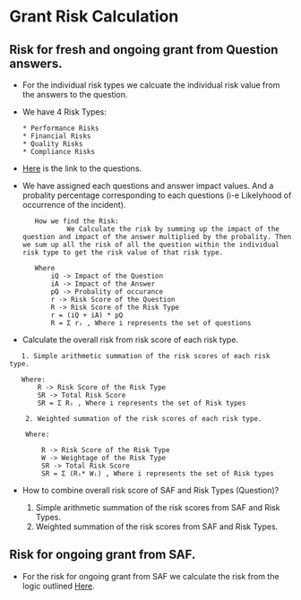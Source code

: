 # Grant Risk Calculation

## Risk for fresh and ongoing grant from Question answers.

 * For the individual risk types we calcuate the individual risk value from the answers to the question.
 * We have 4 Risk Types:

       * Performance Risks
       * Financial Risks
       * Quality Risks
       * Compliance Risks
 * [Here](https://rapventures-my.sharepoint.com/:x:/g/personal/gk_padmashali_rap_ventures/ERhI281NJYhDtAjW0jEXJm8BoGyRUzVI1QMGJKamNdFLgg?e=EsIkKC) is the link to the questions.

 * We have assigned each questions and answer impact values. And a probality percentage corresponding to each questions (i-e Likelyhood of occurrence of the incident). 
     ```
        How we find the Risk:
                We Calculate the risk by summing up the impact of the question and impact of the answer multiplied by the probality. Then we sum up all the risk of all the question within the individual risk type to get the risk value of that risk type. 

        Where 
            iQ -> Impact of the Question
            iA -> Impact of the Answer
            pQ -> Probality of occurance
            r -> Risk Score of the Question
            R -> Risk Score of the Risk Type
            r = (iQ + iA) * pQ
            R = Σ rᵢ , Where i represents the set of questions

 * Calculate the overall risk from risk score of each risk type.
 ```
    1. Simple arithmetic summation of the risk scores of each risk type.

    Where:
        R -> Risk Score of the Risk Type
        SR -> Total Risk Score
        SR = Σ Rᵢ , Where i represents the set of Risk types
```
```
    2. Weighted summation of the risk scores of each risk type.

    Where:

        R -> Risk Score of the Risk Type
        W -> Weightage of the Risk Type
        SR -> Total Risk Score
        SR = Σ (Rᵢ* Wᵢ) , Where i represents the set of Risk types
```
 * How to combine overall risk score of SAF and Risk Types (Question)?

    1. Simple arithmetic summation of the risk scores from SAF and Risk Types.
    2. Weighted summation of the risk scores from SAF and Risk Types.

## Risk for ongoing grant from SAF.

 * For the risk for ongoing grant from SAF we calculate the risk from the logic outlined [Here](https://rapventures-my.sharepoint.com/:x:/g/personal/gk_padmashali_rap_ventures/EZfoeRKrsCFGjuXpGov5qBgBC0DpVpewSITP0WKlo12zUg?e=dsyo4V).
